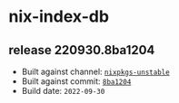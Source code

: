 # nix-index-db
## release 220930.8ba1204
- Built against channel: [`nixpkgs-unstable`](https://github.com/nixos/nixpkgs/tree/nixpkgs-unstable)
- Built against commit: [`8ba1204`](https://github.com/NixOS/nixpkgs/commit/8ba120420fbdd9bd35b3a5366fa0206d8c99ade3)
- Build date: `2022-09-30`
